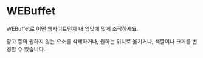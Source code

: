 # WEBuffet

WEBuffet로 어떤 웹사이트던지 내 입맛에 맞게 조작하세요.

광고 등의 원하지 않는 요소를 삭제하거나, 원하는 위치로 옮기거나, 색깔이나 크기를 변경할 수 있습니다.